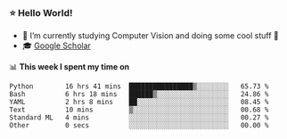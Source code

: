 ### ⭐️ Hello World!

<!--
**hologerry/hologerry** is a ✨ _special_ ✨ repository because its `README.md` (this file) appears on your GitHub profile.

Here are some ideas to get you started:

- 🔭 I’m currently working and studying on Computer Vision
- 🌱 I’m currently learning at Peking University
- 💬 Ask me about 
- 📫 How to reach me: E-mail
- 😄 Pronouns: he/his
- ⚡ Fun fact: Music is the Power
-->


- 🔭 I’m currently studying Computer Vision and doing some cool stuff 🤖
- 🎓 [Google Scholar](https://scholar.google.com/citations?user=3ykqW9wAAAAJ&hl=en)


📊 **This week I spent my time on**

<!--START_SECTION:waka-->

```text
Python        16 hrs 41 mins  ████████████████▒░░░░░░░░   65.73 %
Bash          6 hrs 18 mins   ██████▒░░░░░░░░░░░░░░░░░░   24.86 %
YAML          2 hrs 8 mins    ██░░░░░░░░░░░░░░░░░░░░░░░   08.45 %
Text          10 mins         ▒░░░░░░░░░░░░░░░░░░░░░░░░   00.68 %
Standard ML   4 mins          ░░░░░░░░░░░░░░░░░░░░░░░░░   00.27 %
Other         0 secs          ░░░░░░░░░░░░░░░░░░░░░░░░░   00.00 %
```

<!--END_SECTION:waka-->
